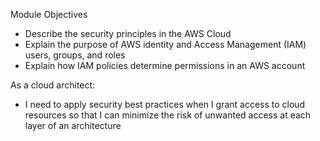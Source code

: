 Module Objectives
- Describe the security principles in the AWS Cloud 
- Explain the purpose of AWS identity and Access Management (IAM) users, groups, and roles 
- Explain how IAM policies determine permissions in an AWS account 

As a cloud architect:
- I need to apply security best practices when I grant access to cloud resources so that I can minimize the risk of unwanted access at each layer of an architecture 